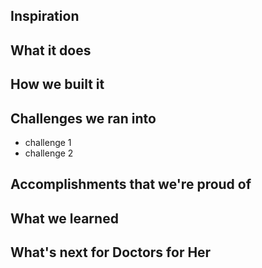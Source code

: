 ## Inspiration


## What it does


## How we built it


## Challenges we ran into
- challenge 1
- challenge 2

## Accomplishments that we're proud of


## What we learned


## What's next for Doctors for Her
